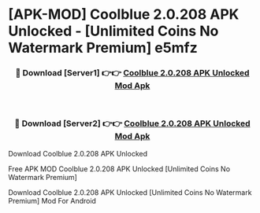 # [APK-MOD] Coolblue 2.0.208 APK Unlocked - [Unlimited Coins No Watermark Premium] e5mfz



<div align="center">
<h3>🔴 Download [Server1] 👉👉 <a href="https://momento.my/?title=Coolblue_2.0.208_APK_Unlocked">Coolblue 2.0.208 APK Unlocked Mod Apk</a></h3><br>

<h3>🔴 Download [Server2] 👉👉 <a href="https://momento.my/?title=Coolblue_2.0.208_APK_Unlocked">Coolblue 2.0.208 APK Unlocked Mod Apk</a></h3>
</div>



Download Coolblue 2.0.208 APK Unlocked 

Free APK MOD Coolblue 2.0.208 APK Unlocked [Unlimited Coins No Watermark Premium]

Download Coolblue 2.0.208 APK Unlocked [Unlimited Coins No Watermark Premium] Mod For Android
